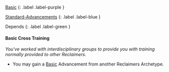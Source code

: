 
[Basic](Game/Progress#Basic)
{: .label .label-purple }

[Standard-Advancements](Game/Standard-Advancements)
{: .label .label-blue }

Depends
{: .label .label-green }
#### Basic Cross Training
*You've worked with interdisciplinary groups to provide you with training normally provided to other Reclaimers.*
* You may gain a [Basic](Game/Progress#Basic) Advancement from another Reclaimers Archetype.


